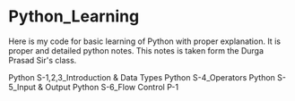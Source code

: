 # Python_Learning
Here is my code for basic learning of Python with proper explanation. It is proper and detailed python notes.
This notes is taken form the Durga Prasad Sir's class.

Python S-1,2,3_Introduction & Data Types
Python S-4_Operators
Python S-5_Input & Output
Python S-6_Flow Control P-1
